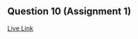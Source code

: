 ## Question 10 (Assignment 1)

[Live Link](https://webdev-assignment.netlify.app/assignment1/question10/)